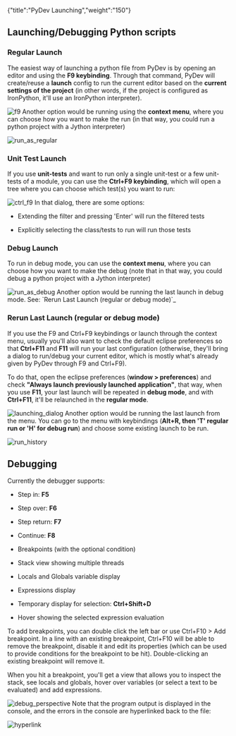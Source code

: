 {"title":"PyDev Launching","weight":"150"}

## Launching/Debugging Python scripts

### Regular Launch

The easiest way of launching a python file from PyDev is by opening an editor and using the **F9 keybinding**. Through that command, PyDev will create/reuse a **launch** config to run the current editor based on the **current settings of the project** (in other words, if the project is configured as IronPython, it'll use an IronPython interpreter).

![f9](/Images/appc/pydev.org/images/debugger/f9.png)
Another option would be running using the **context menu**, where you can choose how you want to make the run (in that way, you could run a python project with a Jython interpreter)

![run_as_regular](/Images/appc/pydev.org/images/debugger/run_as_regular.png)

### Unit Test Launch

If you use **unit-tests** and want to run only a single unit-test or a few unit-tests of a module, you can use the **Ctrl+F9 keybinding**, which will open a tree where you can choose which test(s) you want to run:

![ctrl_f9](/Images/appc/pydev.org/images/debugger/ctrl_f9.png)
In that dialog, there are some options:

* Extending the filter and pressing 'Enter' will run the filtered tests

* Explicitly selecting the class/tests to run will run those tests


### Debug Launch

To run in debug mode, you can use the **context menu**, where you can choose how you want to make the debug (note that in that way, you could debug a python project with a Jython interpreter)

![run_as_debug](/Images/appc/pydev.org/images/debugger/run_as_debug.png)
Another option would be running the last launch in debug mode. See: \`Rerun Last Launch (regular or debug mode)\`\_

### Rerun Last Launch (regular or debug mode)

If you use the F9 and Ctrl+F9 keybindings or launch through the context menu, usually you'll also want to check the default eclipse preferences so that **Ctrl+F11** and **F11** will run your last configuration (otherwise, they'll bring a dialog to run/debug your current editor, which is mostly what's already given by PyDev through F9 and Ctrl+F9).

To do that, open the eclipse preferences (**window > preferences**) and check **"Always launch previously launched application"**, that way, when you use **F11**, your last launch will be repeated in **debug mode**, and with **Ctrl+F11**, it'll be relaunched in the **regular mode**.

![launching_dialog](/Images/appc/pydev.org/images/debugger/launching_dialog.png)
Another option would be running the last launch from the menu. You can go to the menu with keybindings (**Alt+R, then 'T' regular run or 'H' for debug run**) and choose some existing launch to be run.

![run_history](/Images/appc/pydev.org/images/debugger/run_history.png)

## Debugging

Currently the debugger supports:

* Step in: **F5**

* Step over: **F6**

* Step return: **F7**

* Continue: **F8**

* Breakpoints (with the optional condition)

* Stack view showing multiple threads

* Locals and Globals variable display

* Expressions display

* Temporary display for selection: **Ctrl+Shift+D**

* Hover showing the selected expression evaluation


To add breakpoints, you can double click the left bar or use Ctrl+F10 > Add breakpoint. In a line with an existing breakpoint, Ctrl+F10 will be able to remove the breakpoint, disable it and edit its properties (which can be used to provide conditions for the breakpoint to be hit). Double-clicking an existing breakpoint will remove it.

When you hit a breakpoint, you'll get a view that allows you to inspect the stack, see locals and globals, hover over variables (or select a text to be evaluated) and add expressions.

![debug_perspective](/Images/appc/pydev.org/images/debugger/debug_perspective.png)
Note that the program output is displayed in the console, and the errors in the console are hyperlinked back to the file:

![hyperlink](/Images/appc/pydev.org/images/debugger/hyperlink.png)
